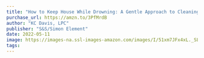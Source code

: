 ```yaml
---
title: "How to Keep House While Drowning: A Gentle Approach to Cleaning and Organizing"
purchase_url: https://amzn.to/3PfMrdB
author: "KC Davis, LPC"
publisher: "S&S/Simon Element"
date: 2022-05-11
image: https://images-na.ssl-images-amazon.com/images/I/51xm7JFx4xL._SL75_.jpg
tags:
---
```


